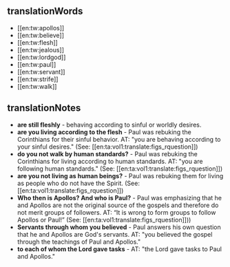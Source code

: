 ## translationWords

* [[en:tw:apollos]]
* [[en:tw:believe]]
* [[en:tw:flesh]]
* [[en:tw:jealous]]
* [[en:tw:lordgod]]
* [[en:tw:paul]]
* [[en:tw:servant]]
* [[en:tw:strife]]
* [[en:tw:walk]]

## translationNotes

* **are still fleshly** - behaving according to sinful or worldly desires.
* **are you living according to the flesh** - Paul was rebuking the Corinthians for their sinful behavior. AT: "you are behaving according to your sinful desires."  (See: [[en:ta:vol1:translate:figs_rquestion]])
* **do you not walk by human standards?** - Paul was rebuking the Corinthians for living according to human standards. AT: "you are following human standards."  (See: [[en:ta:vol1:translate:figs_rquestion]])
* **are you not living as human beings?** - Paul was rebuking them for living as people who do not have the Spirit. (See: [[en:ta:vol1:translate:figs_rquestion]])
* **Who then is Apollos? And who is Paul?** - Paul was emphasizing that he and Apollos are not the original source of the gospels and therefore do not merit groups of followers. AT: “It is wrong to form groups to follow Apollos or Paul!” (See: [[en:ta:vol1:translate:figs_rquestion]]))
* **Servants through whom you believed** - Paul answers his own question that he and Apollos are God's servants. AT: "you believed the gospel through the teachings of Paul and Apollos."
* **to each of whom the Lord gave tasks** - AT: "the Lord gave tasks to Paul and Apollos."

